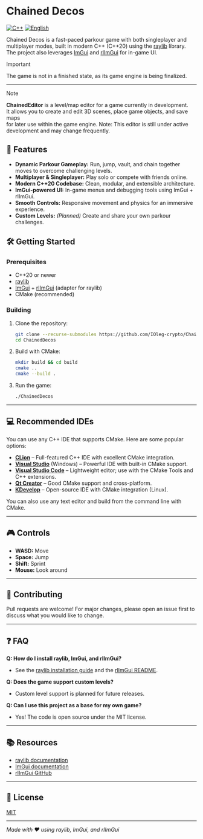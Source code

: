 # Chained Decos

[![C++](https://img.shields.io/badge/language-C%2B%2B20-blue?logo=c%2B%2B&logoColor=white)](https://isocpp.org/) [![English](https://img.shields.io/badge/lang-English-blue?logo=github)](README.md) 

Chained Decos is a fast-paced parkour game with both singleplayer and multiplayer modes, built in modern C++ (C++20) using the [raylib](https://www.raylib.com/) library. The project also leverages [ImGui](https://github.com/ocornut/imgui) and [rlImGui](https://github.com/raylib-extras/rlImGui) for in-game UI.

> [!IMPORTANT]  
> The game is not in a finished state, as its game engine is being finalized.
---
> [!NOTE]
> **ChainedEditor** is a level/map editor for a game currently in development.  
> It allows you to create and edit 3D scenes, place game objects, and save maps  
> for later use within the game engine.
> Note: This editor is still under active development and may change frequently.

## 🚀 Features
- **Dynamic Parkour Gameplay:** Run, jump, vault, and chain together moves to overcome challenging levels.
- **Multiplayer & Singleplayer:** Play solo or compete with friends online.
- **Modern C++20 Codebase:** Clean, modular, and extensible architecture.
- **ImGui-powered UI:** In-game menus and debugging tools using ImGui + rlImGui.
- **Smooth Controls:** Responsive movement and physics for an immersive experience.
- **Custom Levels:** *(Planned)* Create and share your own parkour challenges.


## 🛠️ Getting Started


### Prerequisites
- C++20 or newer
- [raylib](https://www.raylib.com/)
- [ImGui](https://github.com/ocornut/imgui) + [rlImGui](https://github.com/raylib-extras/rlImGui) (adapter for raylib)
- CMake (recommended)

### Building
1. Clone the repository:
   ```bash
   git clone --recurse-submodules https://github.com/IOleg-crypto/Chained-Decos.git
   cd ChainedDecos
   ```
2. Build with CMake:
   ```bash
   mkdir build && cd build
   cmake ..
   cmake --build .
   ```
3. Run the game:
   ```bash
   ./ChainedDecos
   ```

---

## 💻 Recommended IDEs

You can use any C++ IDE that supports CMake. Here are some popular options:

- [**CLion**](https://www.jetbrains.com/clion/) – Full-featured C++ IDE with excellent CMake integration.
- [**Visual Studio**](https://visualstudio.microsoft.com/) (Windows) – Powerful IDE with built-in CMake support.
- [**Visual Studio Code**](https://code.visualstudio.com/) – Lightweight editor; use with the CMake Tools and C++ extensions.
- [**Qt Creator**](https://www.qt.io/product/development-tools) – Good CMake support and cross-platform.
- [**KDevelop**](https://www.kdevelop.org/) – Open-source IDE with CMake integration (Linux).

You can also use any text editor and build from the command line with CMake.

---

## 🎮 Controls
- **WASD:** Move
- **Space:** Jump
- **Shift:** Sprint
- **Mouse:** Look around

---

## 🤝 Contributing
Pull requests are welcome! For major changes, please open an issue first to discuss what you would like to change.

---

## ❓ FAQ
**Q: How do I install raylib, ImGui, and rlImGui?**
- See the [raylib installation guide](https://github.com/raysan5/raylib/wiki/Working-on-GNU-Linux) and the [rlImGui README](https://github.com/raylib-extras/rlImGui#installation).

**Q: Does the game support custom levels?**
- Custom level support is planned for future releases.

**Q: Can I use this project as a base for my own game?**
- Yes! The code is open source under the MIT license.

---

## 📚 Resources
- [raylib documentation](https://www.raylib.com/cheatsheet/cheatsheet.html)
- [ImGui documentation](https://github.com/ocornut/imgui/wiki)
- [rlImGui GitHub](https://github.com/raylib-extras/rlImGui)

---

## 📝 License
[MIT](LICENSE)

---
*Made with ❤️ using raylib, ImGui, and rlImGui*
